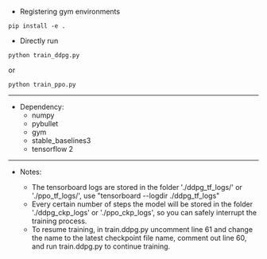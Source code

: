 - Registering gym environments

```
pip install -e .
```

- Directly run 
```
python train_ddpg.py
```
or 
```
python train_ppo.py
```
***
- Dependency:
  - numpy
  - pybullet
  - gym
  - stable_baselines3
  - tensorflow 2
***
- Notes:

  - The tensorboard logs are stored in the folder './ddpg_tf_logs/' or './ppo_tf_logs/', use "tensorboard --logdir ./ddpg_tf_logs"
  - Every certain number of steps the model will be stored in the folder './ddpg_ckp_logs' or './ppo_ckp_logs', so you can safely interrupt the training process.
  - To resume training, in train.ddpg.py uncomment line 61 and change the name to the latest checkpoint file name, comment out line 60, and run train.ddpg.py to continue training.
